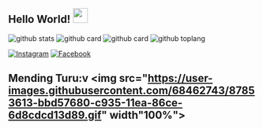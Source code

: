 ## Hello World! <img src="https://raw.githubusercontent.com/iampavangandhi/iampavangandhi/master/gifs/Hi.gif" width="30px"></h2>

![github stats](https://github-readme-stats.vercel.app/api?username=AnasBex&show_icons=true&theme=radical)
![github card](https://github-readme-stats.vercel.app/api/pin/?username=AnasBex&repo=8bit-network&theme=dark)
![github card](https://github-readme-stats.vercel.app/api/pin/?username=AnasBex&repo=PlayerEmbedPHP&theme=nightowl)
![github toplang](https://github-readme-stats.vercel.app/api/top-langs/?username=AnasBex&layout=compact&theme=nightowl)

<a href="https://www.instagram.com/anasbex_" target="_blank"><img src="https://img.shields.io/badge/Instagram-%23E4405F.svg?&style=flat-square&logo=instagram&logoColor=white" alt="Instagram"></a>
<a href="https://www.facebook.com/anas.bex.3/" target="_blank"><img src="https://img.shields.io/badge/Facebook-%231877F2.svg?&style=flat-square&logo=facebook&logoColor=white" alt="Facebook"></a>


## Mending Turu:v <img src="https://user-images.githubusercontent.com/68462743/87853613-bbd57680-c935-11ea-86ce-6d8cdcd13d89.gif" width"100%">
